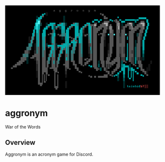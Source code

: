 ![aggronym](/img/tnt-aggroNYm.png?raw=true "aggronym")

# aggronym

War of the Words

## Overview

Aggronym is an acronym game for Discord.
